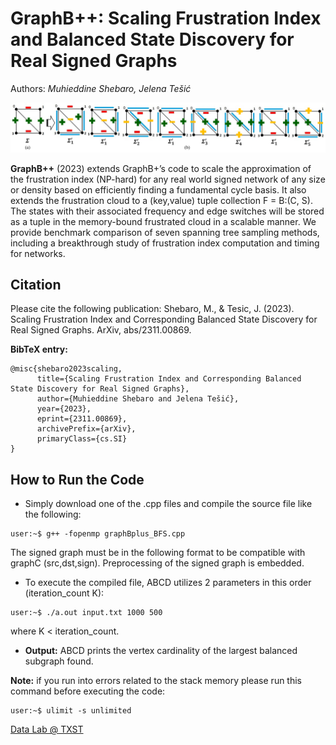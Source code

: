# GraphB++: Scaling Frustration Index and Balanced State Discovery for Real Signed Graphs

Authors: <em> Muhieddine Shebaro, Jelena Tešić </em>

![Highland Tribes Execution!](/images/fig22.png "Example")

**GraphB++** (2023) extends GraphB+’s code to scale the approximation of the frustration index (NP-hard) for any real world signed network of any size or density based on efficiently finding a fundamental cycle basis. It also extends the frustration cloud to a (key,value) tuple collection F = B:(C, S). The states with their associated frequency and edge switches will be stored as a tuple in the memory-bound frustrated cloud in a scalable manner. We provide benchmark comparison of seven spanning tree sampling methods, including a breakthrough study of frustration index computation and timing for networks.

## Citation
Please cite the following publication: Shebaro, M., & Tesic, J. (2023). Scaling Frustration Index and Corresponding Balanced State Discovery for Real Signed Graphs. ArXiv, abs/2311.00869.

**BibTeX entry:**
```
@misc{shebaro2023scaling,
      title={Scaling Frustration Index and Corresponding Balanced State Discovery for Real Signed Graphs}, 
      author={Muhieddine Shebaro and Jelena Tešić},
      year={2023},
      eprint={2311.00869},
      archivePrefix={arXiv},
      primaryClass={cs.SI}
}
```

## How to Run the Code 

* Simply download one of the .cpp files and compile the source file like the following:

```
user:~$ g++ -fopenmp graphBplus_BFS.cpp
```
The signed graph must be in the following format to be compatible with graphC (src,dst,sign).
Preprocessing of the signed graph is embedded.

* To execute the compiled file, ABCD utilizes 2 parameters in this order (iteration_count K):
```
user:~$ ./a.out input.txt 1000 500
```
where K < iteration_count.
 
* **Output:** ABCD prints the vertex cardinality of the largest balanced subgraph found.

**Note:** if you run into errors related to the stack memory please run this command before executing the code:
```
user:~$ ulimit -s unlimited
```

[Data Lab @ TXST](DataLab12.github.io)


